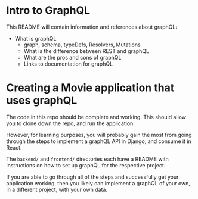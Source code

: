 # Intro to GraphQL

This README will contain information and references about graphQL:

- What is graphQL
    - graph, schema, typeDefs, Resolvers, Mutations
    - What is the difference between REST and graphQL
    - What are the pros and cons of graphQL
    - Links to documentation for graphQL

# Creating a Movie application that uses graphQL

The code in this repo should be complete and working. This should allow you to clone down the repo, and run the application.

However, for learning purposes, you will probably gain the most from going through the steps to implement a graphQL API in Django, and consume it in React.



The `backend/` and `frontend/` directories each have a README with instructions on how to set up graphQL for the respective project.

If you are able to go through all of the steps and successfully get your application working, then you likely can implement a graphQL of your own, in a different project, with your own data.


